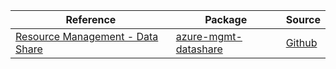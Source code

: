 | Reference | Package | Source |
|---|---|---|
|[Resource Management - Data Share](mgmt-datashare-readme.md)|[azure-mgmt-datashare](https://pypi.org/project/azure-mgmt-datashare)|[Github](https://github.com/Azure/azure-sdk-for-python)|
